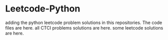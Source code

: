 # Leetcode-Python
adding the python leetcode problem solutions in this repositories. 
The code files are here.
all CTCI problems solutions are here.
some leetcode solutions are here.









































































































































































































































































